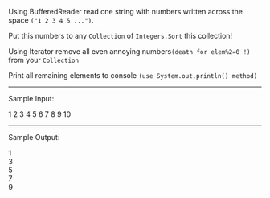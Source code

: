  Using BufferedReader read one string with numbers written across the space `("1 2 3 4 5 ...")`.

 Put this numbers to any `Collection` of `Integers.Sort` this collection!

 Using Iterator remove all even annoying numbers`(death for elem%2=0 !)` from your `Collection`

 Print all remaining elements to console `(use System.out.println() method)`
___________________________________________________________

 Sample Input:

 1 2 3 4 5 6 7 8 9 10
 _____________________________________________________________
 Sample Output:

1<br/>
3<br/>
5<br/>
7<br/>
9